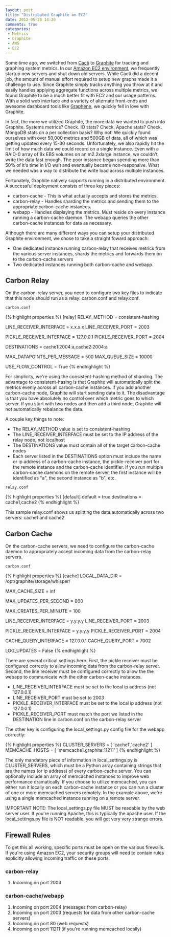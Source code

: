 ```yaml
---
layout: post
title: "Distributed Graphite on EC2"
date: 2012-05-28 14:20
comments: true
categories: 
 - Metrics
 - Graphite
 - AWS
 - EC2 
---
```

Some time ago, we switched from [Cacti](http://www.cacti.net/) to [Graphite](http://graphite.wikidot.com/) for tracking and graphing system metrics. In our [Amazon EC2 environment](http://aws.amazon.com/ec2/), we frequently startup new servers and shut down old servers. While Cacti did a decent job, the amount of manual effort required to setup new graphs made it a challenge to use. Since Graphite simply tracks anything you throw at it and easily handles applying aggregate functions across multiple metrics, we found Graphite to be a much better fit with EC2 and our usage patterns. With a solid web interface and a variety of alternate front-ends and awesome dashboard tools like [Graphene](http://jondot.github.com/graphene/), we quickly fell in love with Graphite.
<!-- more -->
In fact, the more we utilized Graphite, the more data we wanted to push into Graphite. Systems metrics? Check. IO stats? Check. Apache stats? Check. MongoDB stats on a per collection basis? Why not! We quickly found ourselves with over 50,000 metrics and 500GB of data, all of which was getting updated every 15-30 seconds. Unfortunately, we also rapidly hit the limit of how much data we could record on a single instance. Even with a RAID-0 array of 8x EBS volumes on an m2.2xlarge instance, we couldn't write the data fast enough. The poor instance began spending more than 50% of it's time in I/O wait  and eventually became non-responsive. What we needed was a way to distribute the write load across multiple instances.

Fortunately, Graphite natively supports running in a distributed environment. A successful deployment consists of three key pieces:

* carbon-cache - This is what actually accepts and stores the metrics.
* carbon-relay - Handles sharding the metrics and sending them to the appropriate carbon-cache instances.
* webapp - Handles displaying the metrics. Must reside on every instance running a carbon-cache daemon. The webapp queries the other carbon-cache instances for data as necessary.

Although there are many different ways you can setup your distributed Graphite environment, we chose to take a straight foward approach:

* One dedicated instance running carbon-relay that receives metrics from the various server instances, shards the metrics and forwards them on to the carbon-cache servers
* Two dedicated instances running both carbon-cache and webapp.

## Carbon Relay

On the carbon-relay server, you need to configure two key files to indicate that this node should run as a relay: carbon.conf and relay.conf.

`carbon.conf`

{% highlight properties %}
[relay]
RELAY_METHOD = consistent-hashing

LINE_RECEIVER_INTERFACE = x.x.x.x
LINE_RECEIVER_PORT = 2003

PICKLE_RECEIVER_INTERFACE = 127.0.0.1
PICKLE_RECEIVER_PORT = 2004

DESTINATIONS = cache1:2004:a,cache2:2004:a

MAX_DATAPOINTS_PER_MESSAGE = 500
MAX_QUEUE_SIZE = 10000

USE_FLOW_CONTROL = True 
{% endhighlight %}

For simplicity, we're using the consistent-hashing method of sharding. The advantage to consistent-hasing is that Graphite will automatically split the metrics evenly across all carbon-cache instances. If you add another carbon-cache node, Graphite will start sending data to it. The disadvantage is that you have absolutely no control over which metric goes to which server. If you start with two nodes and then add a third node, Graphite will not automatically rebalance the data.

A couple key things to note:

* The RELAY_METHOD value is set to consistent-hashing
* The LINE_RECEIVER_INTERFACE must be set to the IP address of the relay node, not localhost
* The DESTINATIONS value must contain all of the target carbon-cache nodes
* Each server listed in the DESTINATIONS option must include the name or ip address of a carbon-cache instance, the pickle-receiver port for the remote instance and the carbon-cache identifier. If you run multiple carbon-cache daemons on the remote server,  the first instance will be identified as "a", the second instance as "b", etc.

`relay.conf`

{% highlight properties %}
[default]
default = true
destinations = cache1,cache2
{% endhighlight %}

This sample relay.conf shows us splitting the data automatically across two servers: cache1 and cache2.

## Carbon Cache

On the carbon-cache servers, we need to configure the carbon-cache daemon to appropriately accept incoming data from the carbon-relay servers.

`carbon.conf`

{% highlight properties %}
[cache]
LOCAL_DATA_DIR = /opt/graphite/storage/whisper/

MAX_CACHE_SIZE = inf

MAX_UPDATES_PER_SECOND = 800

MAX_CREATES_PER_MINUTE = 100

LINE_RECEIVER_INTERFACE = y.y.y.y
LINE_RECEIVER_PORT = 2003

PICKLE_RECEIVER_INTERFACE = y.y.y.y
PICKLE_RECEIVER_PORT = 2004

CACHE_QUERY_INTERFACE = 127.0.0.1
CACHE_QUERY_PORT = 7002

LOG_UPDATES = False
{% endhighlight %}

There are several critical settings here. First, the pickle receiver must be configured correctly to allow incoming data from the carbon-relay server. Second, the line receiver must be configured correctly to allow the the webapp to communicate with the other carbon-cache instances.

* LINE_RECEIVER_INTERFACE must be set to the local ip address (not 127.0.0.1)
* LINE_RECEIVER_PORT must be set to 2003
* PICKLE_RECEIVER_INTERFACE must be set to the local ip address (not 127.0.0.1)
* PICKLE_RECEIVER_PORT must match the port we listed in the DESTINATION line in carbon.conf on the carbon-relay server

The other key is configuring the local_settings.py config file for the webapp correctly:

{% highlight properties %}
CLUSTER_SERVERS = [ 'cache1','cache2' ]
MEMCACHE_HOSTS = [ 'memcache1.graphite:11211' ]
{% endhighlight %}

The only mandatory piece of information in local_settings.py is CLUSTER_SERVERS, which must be a Python array containing strings that are the names (or ip address) of every carbon-cache server. You can optionally include an array of memcached instances to improve web performance dramatically. If you choose to utilize memcached, you can either run it locally on each carbon-cache instance or you can run a cluster of one or more memcached servers remotely. In the example above, we're using a single memcached instance running on a remote server.

IMPORTANT NOTE: The local_settings.py file MUST be readable by the web server user. If you're running Apache, this is typically the apache user. If the local_settings.py file is NOT readable, you will get very very strange errors.

## Firewall Rules

To get this all working, specific ports must be open on the various firewalls. If you're using Amazon EC2, your security groups will need to contain rules explicitly allowing incoming traffic on these ports:

### carbon-relay
1. Incoming on port 2003

### carbon-cache/webapp

1. Incoming on port 2004 (messages from carbon-relay)
1. Incoming on port 2003 (requests for data from other carbon-cache servers)
1. Incoming on port 80 (web requests)
1. Incoming on port 11211 (if you're running memcached locally)

